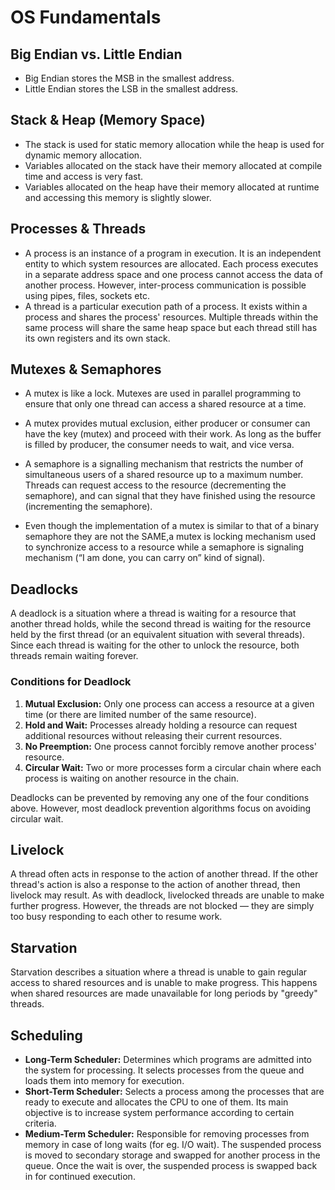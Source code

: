 # OS Fundamentals

## Big Endian vs. Little Endian

- Big Endian stores the MSB in the smallest address.
- Little Endian stores the LSB in the smallest address.

## Stack & Heap (Memory Space)

- The stack is used for static memory allocation while the heap is used for dynamic memory allocation.
- Variables allocated on the stack have their memory allocated at compile time and access is very fast.
- Variables allocated on the heap have their memory allocated at runtime and accessing this memory is slightly slower.

## Processes & Threads

- A process is an instance of a program in execution. It is an independent entity to which system resources are allocated. Each process executes in a separate address space and one process cannot access the data of another process. However, inter-process communication is possible using pipes, files, sockets etc.
- A thread is a particular execution path of a process. It exists within a process and shares the process' resources. Multiple threads within the same process will share the same heap space but each thread still has its own registers and its own stack.

## Mutexes & Semaphores

- A mutex is like a lock. Mutexes are used in parallel programming to ensure that only one thread can access a shared resource at a time.
- A mutex provides mutual exclusion, either producer or consumer can have the key (mutex) and proceed with their work. As long as the buffer is filled by producer, the consumer needs to wait, and vice versa.


- A semaphore is a signalling mechanism that restricts the number of simultaneous users of a shared resource up to a maximum number. Threads can request access to the resource (decrementing the semaphore), and can signal that they have finished using the resource (incrementing the semaphore).
- Even though the implementation of a mutex is similar to that of a binary semaphore they are not the SAME,a mutex is locking mechanism used to synchronize access to a resource while a semaphore is signaling mechanism (“I am done, you can carry on” kind of signal).

## Deadlocks

A deadlock is a situation where a thread is waiting for a resource that another thread holds, while the second thread is waiting for the resource held by the first thread (or an equivalent situation with several threads). Since each thread is waiting for the other to unlock the resource, both threads remain waiting forever.

### Conditions for Deadlock

1. **Mutual Exclusion:** Only one process can access a resource at a given time (or there are limited number of the same resource).
2. **Hold and Wait:** Processes already holding a resource can request additional resources without releasing their current resources.
3. **No Preemption:** One process cannot forcibly remove another process' resource.
4. **Circular Wait:** Two or more processes form a circular chain where each process is waiting on another resource in the chain.

Deadlocks can be prevented by removing any one of the four conditions above. However, most deadlock prevention algorithms focus on avoiding circular wait.

## Livelock

A thread often acts in response to the action of another thread. If the other thread's action is also a response to the action of another thread, then livelock may result. As with deadlock, livelocked threads are unable to make further progress. However, the threads are not blocked — they are simply too busy responding to each other to resume work.

## Starvation

Starvation describes a situation where a thread is unable to gain regular access to shared resources and is unable to make progress. This happens when shared resources are made unavailable for long periods by "greedy" threads.

## Scheduling

- **Long-Term Scheduler:** Determines which programs are admitted into the system for processing. It selects processes from the queue and loads them into memory for execution.
- **Short-Term Scheduler:** Selects a process among the processes that are ready to execute and allocates the CPU to one of them. Its main objective is to increase system performance according to certain criteria.
- **Medium-Term Scheduler:** Responsible for removing processes from memory in case of long waits (for eg. I/O wait). The suspended process is moved to secondary storage and swapped for another process in the queue. Once the wait is over, the suspended process is swapped back in for continued execution.
